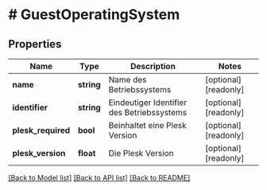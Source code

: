 # # GuestOperatingSystem

## Properties

Name | Type | Description | Notes
------------ | ------------- | ------------- | -------------
**name** | **string** | Name des Betriebssystems | [optional] [readonly]
**identifier** | **string** | Eindeutiger Identifier des Betriebssystems | [optional] [readonly]
**plesk_required** | **bool** | Beinhaltet eine Plesk Version | [optional] [readonly]
**plesk_version** | **float** | Die Plesk Version | [optional] [readonly]

[[Back to Model list]](../../README.md#models) [[Back to API list]](../../README.md#endpoints) [[Back to README]](../../README.md)
